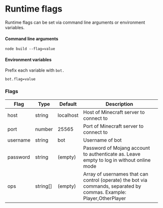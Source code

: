 # Runtime flags

Runtime flags can be set via command line arguments or environment variables.

#### Command line arguments

`node build --flag=value`

#### Environment variables

Prefix each variable with `bot.`
```
bot.flag=value
```

### Flags

| Flag | Type | Default | Description |
| ---- | ---- | ------- | ----------- |
| host | string | localhost | Host of Minecraft server to connect to |
| port | number | 25565 | Port of Minecraft server to connect to |
| username | string | bot | Username of bot |
| password | string | (empty) | Password of Mojang account to authenticate as. Leave empty to log in without online mode |
| ops | string[] | (empty) | Array of usernames that can control (operate) the bot via commands, separated by commas. Example: Player,OtherPlayer |
